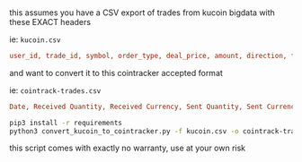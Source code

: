 ###

this assumes you have a CSV export of trades from kucoin bigdata with these EXACT headers

ie: `kucoin.csv`

```ini
user_id, trade_id, symbol, order_type, deal_price, amount, direction, funds, fee_currency, fee,	created_at,	created_date
```


and want to convert it to this cointracker accepted format

ie: `cointrack-trades.csv`

```ini
Date, Received Quantity, Received Currency, Sent Quantity, Sent Currency, Fee Amount, Fee Currency
```	


```bash
pip3 install -r requirements
python3 convert_kucoin_to_cointracker.py -f kucoin.csv -o cointrack-trades.csv
```

this script comes with exactly no warranty, use at your own risk
